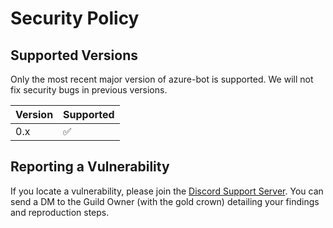 # Security Policy

## Supported Versions

Only the most recent major version of azure-bot is supported.  We will not fix security bugs in previous versions.

| Version | Supported          |
| ------- | ------------------ |
| 0.x     | :white_check_mark: |

## Reporting a Vulnerability

If you locate a vulnerability, please join the [Discord Support Server](https://discord.gg/FpDjFEQ).  You can send a DM to the Guild Owner (with the gold crown) detailing your findings and reproduction steps.
